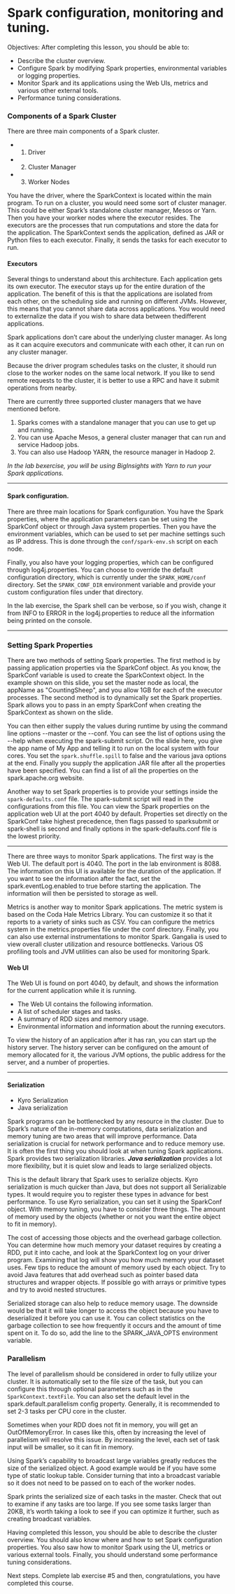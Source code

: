 
Spark configuration, monitoring and tuning.
===============================================================

Objectives:
After completing this lesson, you should be able to: 
* Describe the cluster overview. 
* Configure Spark by modifying Spark
properties, environmental variables or logging properties. 
* Monitor Spark and its applications using the Web UIs,
metrics and various other external tools. 
* Performance tuning considerations.

### Components of a Spark Cluster

There are three main components of a Spark cluster. 

- 1. Driver
- 2. Cluster Manager
- 3. Worker Nodes

You have the driver, where the SparkContext is located within the
main program. To run on a cluster, you would need some sort of cluster manager. This could be either Spark’s
standalone cluster manager, Mesos or Yarn. Then you have your worker nodes where the executor resides. The
executors are the processes that run computations and store the data for the application. The SparkContext sends the
application, defined as JAR or Python files to each executor. Finally, it sends the tasks for each executor to run.

#### Executors

Several things to understand about this architecture.
Each application gets its own executor. The executor stays up for the entire duration of the application. The benefit of
this is that the applications are isolated from each other, on the scheduling side and running on different JVMs.
However, this means that you cannot share data across applications. You would need to externalize the data if you wish
to share data between thedifferent applications.

Spark applications don’t care about the underlying cluster manager. As long as it can acquire executors and
communicate with each other, it can run on any cluster manager.

Because the driver program schedules tasks on the cluster, it should run close to the worker nodes on the same local
network. If you like to send remote requests to the cluster, it is better to use a RPC and have it submit operations from
nearby.

There are currently three supported cluster managers that we have mentioned before.
 
1. Sparks comes with a standalone manager that you can use to get up and running. 
2. You can use Apache Mesos, a general cluster manager that can run and service Hadoop jobs.
3. You can also use Hadoop YARN, the resource manager in Hadoop 2. 

*In the lab bexercise, you will be using BigInsights with Yarn to run your Spark applications.*

---------------------------------------------------------------------------------------

#### Spark configuration.

There are three main locations for Spark configuration. You have the Spark properties, where the application
parameters can be set using the SparkConf object or through Java system properties.
Then you have the environment variables, which can be used to set per machine settings such as IP address. This is
done through the ``conf/spark-env.sh`` script on each node.

Finally, you also have your logging properties, which can be configured through log4j.properties. You can choose to
override the default configuration directory, which is currently under the ``SPARK_HOME/conf`` directory. Set the
``SPARK_CONF_DIR`` environment variable and provide your custom configuration files under that directory.

In the lab exercise, the Spark shell can be verbose, so if you wish, change it from INFO to ERROR in the
log4j.properties to reduce all the information being printed on the console.

------------------------------------------------------------------------------------------------
### Setting Spark Properties
There are two methods of setting Spark properties. The first method is by passing application properties via the
SparkConf object. As you know, the SparkConf variable is used to create the SparkContext object. In the example
shown on this slide, you set the master node as local, the appName as "CountingSheep", and you allow 1GB for each
of the executor processes.
The second method is to dynamically set the Spark properties. Spark allows you to pass in an empty SparkConf when
creating the SparkContext as shown on the slide.

You can then either supply the values during runtime by using the command line options --master or the --conf. You
can see the list of options using the --help when executing the spark-submit script.
On the slide here, you give the app name of My App and telling it to run on the local system with four cores. You set
the ``spark.shuffle.spill`` to false and the various java options at the end. Finally you supply the application JAR file after
all the properties have been specified.
You can find a list of all the properties on the spark.apache.org website.

Another way to set Spark properties is to provide your settings inside the ``spark-defaults.conf`` file. The spark-submit
script will read in the configurations from this file. You can view the Spark properties on the application web UI at the
port 4040 by default.
Properties set directly on the SparkConf take highest precedence, then flags passed to sparksubmit
or spark-shell is second and finally options in the spark-defaults.conf file is the lowest priority.

----------------------------------------------------------------------------------------------------
There are three ways to monitor Spark applications. The first way is the Web UI. The default port is 4040. The port in
the lab environment is 8088. The information on this UI is available for the duration of the application. If you want to
see the information after the fact, set the spark.eventLog.enabled to true before starting the application. The
information will then be persisted to storage as well.

Metrics is another way to monitor Spark applications. The metric system is based on the Coda Hale Metrics Library.
You can customize it so that it reports to a variety of sinks such as CSV. You can configure the metrics system in the
metrics.properties file under the conf directory.
Finally, you can also use external instrumentations to monitor Spark. Gangalia is used to view overall cluster
utilization and resource bottlenecks. Various OS profiling tools and JVM utilities can also be used for monitoring
Spark.

#### Web UI
The Web UI is found on port 4040, by default, and shows the information for the current application while it is
running.

* The Web UI contains the following information.
* A list of scheduler stages and tasks.
* A summary of RDD sizes and memory usage.
* Environmental information and information about the running executors.

To view the history of an application after it has ran, you can start up the history server. The history server can be
configured on the amount of memory allocated for it, the various JVM options, the public address for the server, and a
number of properties.

-----------------------------------------------------------------------------------------------
#### Serialization 

* Kyro Serialization 
* Java serialization

Spark programs can be bottlenecked by any resource in the cluster. Due to Spark’s nature of the in-memory
computations, data serialization and memory tuning are two areas that will improve performance. Data serialization is
crucial for network performance and to reduce memory use. It is often the first thing you should look at when tuning
Spark applications. Spark provides two serialization libraries. ***Java serialization*** provides a lot more flexibility, but it is
quiet slow and leads to large serialized objects. 

This is the default library that Spark uses to serialize objects. Kyro
serialization is much quicker than Java, but does not support all Serializable types. It would require you to register
these types in advance for best performance. To use Kyro serialization, you can set it using the SparkConf object.
With memory tuning, you have to consider three things. The amount of memory used by the objects (whether or not
you want the entire object to fit in memory). 

The cost of accessing those objects and the overhead garbage collection.
You can determine how much memory your dataset requires by creating a RDD, put it into cache, and look at the
SparkContext log on your driver program. Examining that log will show you how much memory your dataset uses.
Few tips to reduce the amount of memory used by each object. Try to avoid Java features that add overhead such as
pointer based data structures and wrapper objects. If possible go with arrays or primitive types and try to avoid nested
structures.

Serialized storage can also help to reduce memory usage. The downside would be that it will take longer to access the
object because you have to deserialized it before you can use it.
You can collect statistics on the garbage collection to see how frequently it occurs and the amount of time spent on it.
To do so, add the line to the SPARK_JAVA_OPTS environment variable.

### Parallelism
The level of parallelism should be considered in order to fully utilize your cluster. It is automatically set to the file size
of the task, but you can configure this through optional parameters such as in the ``SparkContext.textFile``. You can also
set the default level in the spark.default.parallelism config property. Generally, it is recommended to set 2-3 tasks per
CPU core in the cluster.

Sometimes when your RDD does not fit in memory, you will get an OutOfMemoryError. In cases like this, often by
increasing the level of parallelism will resolve this issue. By increasing the level, each set of task input will be smaller,
so it can fit in memory.

Using Spark’s capability to broadcast large variables greatly reduces the size of the serialized object. A good example
would be if you have some type of static lookup table. Consider turning that into a broadcast variable so it does not
need to be passed on to each of the worker nodes.

Spark prints the serialized size of each tasks in the master. Check that out to examine if any tasks are too large. If you
see some tasks larger than 20KB, it’s worth taking a look to see if you can optimize it further, such as creating
broadcast variables.

Having completed this lesson, you should be able to describe the cluster overview. You should also know where and
how to set Spark configuration properties. You also saw how to monitor Spark using the UI, metrics or various
external tools. Finally, you should understand some performance tuning considerations.

Next steps. Complete lab exercise #5 and then, congratulations, you have completed this course.
